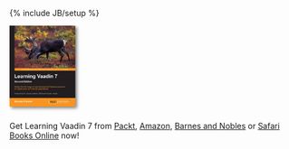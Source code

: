 {% include JB/setup %}

<div>
<img src="/assets/images/9772OS.jpg" width="125" height="152" />
</div>

Get Learning Vaadin 7 from [Packt](http://www.packtpub.com/learning-vaadin-7-second-edition/book), [Amazon](http://www.amazon.fr/Learning-Vaadin-7-Nicolas-Frankel/dp/1782169776/), [Barnes and Nobles](http://www.barnesandnoble.com/w/learning-vaadin-7-nicolas-frankel/1115717186) or [Safari Books Online](http://my.safaribooksonline.com/9781782169772) now!
